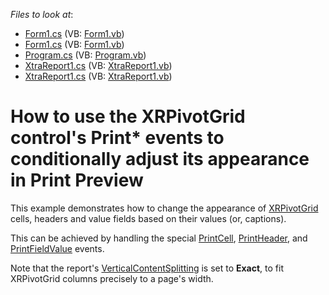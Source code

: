 <!-- default file list -->
*Files to look at*:

* [Form1.cs](./CS/Form1.cs) (VB: [Form1.vb](./VB/Form1.vb))
* [Form1.cs](./CS/XRPivotGridEvents/Form1.cs) (VB: [Form1.vb](./VB/XRPivotGridEvents/Form1.vb))
* [Program.cs](./CS/XRPivotGridEvents/Program.cs) (VB: [Program.vb](./VB/XRPivotGridEvents/Program.vb))
* [XtraReport1.cs](./CS/XRPivotGridEvents/XtraReport1.cs) (VB: [XtraReport1.vb](./VB/XRPivotGridEvents/XtraReport1.vb))
* [XtraReport1.cs](./CS/XtraReport1.cs) (VB: [XtraReport1.vb](./VB/XtraReport1.vb))
<!-- default file list end -->
# How to use the XRPivotGrid control's Print* events to conditionally adjust its appearance in Print Preview


<p>This example demonstrates how to change the appearance of <a href="http://documentation.devexpress.com/#XtraReports/CustomDocument4094">XRPivotGrid</a> cells, headers and value fields based on their values (or, captions).</p><p>This can be achieved by handling the special <a href="http://documentation.devexpress.com/#XtraReports/DevExpressXtraReportsUIXRPivotGrid_PrintCelltopic">PrintCell</a>, <a href="http://documentation.devexpress.com/#XtraReports/DevExpressXtraReportsUIXRPivotGrid_PrintHeadertopic">PrintHeader</a>, and <a href="http://documentation.devexpress.com/#XtraReports/DevExpressXtraReportsUIXRPivotGrid_PrintFieldValuetopic">PrintFieldValue</a> events.</p><p>Note that the report's <a href="http://documentation.devexpress.com/#XtraReports/DevExpressXtraReportsUIXtraReport_VerticalContentSplittingtopic">VerticalContentSplitting</a> is set to <strong>Exact</strong>, to fit XRPivotGrid columns precisely to a page's width.</p>

<br/>


